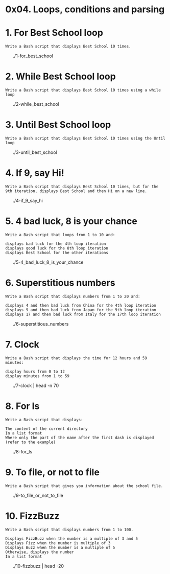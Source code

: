 # 0x04. Loops, conditions and parsing

# 1. For Best School loop

    Write a Bash script that displays Best School 10 times.

<ul>
    ./1-for_best_school 
</ul>

# 2. While Best School loop

    Write a Bash script that displays Best School 10 times using a while loop

<ul>
    ./2-while_best_school 
</ul>


# 3. Until Best School loop

    Write a Bash script that displays Best School 10 times using the Until loop


<ul>
    ./3-until_best_school 
</ul>

# 4. If 9, say Hi!

    Write a Bash script that displays Best School 10 times, but for the 9th iteration, displays Best School and then Hi on a new line.
<ul>
    ./4-if_9_say_hi
</ul>

# 5. 4 bad luck, 8 is your chance

    Write a Bash script that loops from 1 to 10 and:

    displays bad luck for the 4th loop iteration
    displays good luck for the 8th loop iteration
    displays Best School for the other iterations

<ul>
    ./5-4_bad_luck_8_is_your_chance
</ul>

# 6. Superstitious numbers

    Write a Bash script that displays numbers from 1 to 20 and:

    displays 4 and then bad luck from China for the 4th loop iteration
    displays 9 and then bad luck from Japan for the 9th loop iteration
    displays 17 and then bad luck from Italy for the 17th loop iteration

<ul>
    ./6-superstitious_numbers
</ul>


# 7. Clock


    Write a Bash script that displays the time for 12 hours and 59 minutes:

    display hours from 0 to 12
    display minutes from 1 to 59

<ul>
    ./7-clock | head -n 70
</ul>

# 8. For ls


    Write a Bash script that displays:

    The content of the current directory
    In a list format
    Where only the part of the name after the first dash is displayed (refer to the example)

<ul>
    ./8-for_ls
</ul>

# 9. To file, or not to file

    Write a Bash script that gives you information about the school file.

 <ul>
    ./9-to_file_or_not_to_file
</ul>


# 10. FizzBuzz


    Write a Bash script that displays numbers from 1 to 100.

    Displays FizzBuzz when the number is a multiple of 3 and 5
    Displays Fizz when the number is multiple of 3
    Displays Buzz when the number is a multiple of 5
    Otherwise, displays the number
    In a list format

<ul>
    ./10-fizzbuzz | head -20
</ul>